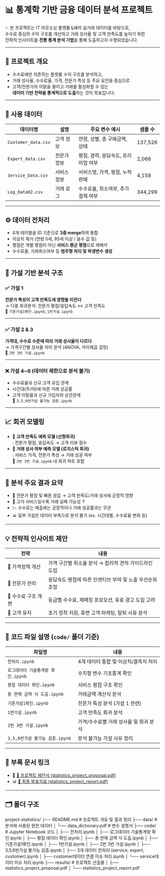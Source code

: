 # 📊 통계학 기반 금융 데이터 분석 프로젝트

✨ 본 프로젝트는 IT 아웃소싱 플랫폼 **L사**의 실거래 데이터를 바탕으로,  
수수료 중심의 수익 구조를 개선하고 거래 성사율 및 고객 만족도를 높이기 위한  
전략적 인사이트를 **전통 통계 분석 기법**을 통해 도출하고자 수행되었습니다.

---

## 📌 프로젝트 개요

- 수수료에만 의존하는 플랫폼 수익 구조를 분석하고,  
- 거래 성사율, 수수료율, 가격, 전문가 특성 등 주요 요인을 중심으로  
- 고객/전문가의 이탈을 줄이고 거래를 활성화할 수 있는  
  **데이터 기반 전략을 통계적으로 도출**하는 것이 목표입니다.

---

## 🧩 사용 데이터

| 데이터명 | 설명 | 주요 변수 예시 | 샘플 수 |
|----------|------|----------------|--------|
| `Customer_data.csv` | 고객 정보 | 연령, 성별, 총 구매금액, 상태 | 137,526 |
| `Expert_data.csv` | 전문가 정보 | 평점, 경력, 응답속도, 프리미엄 여부 | 2,066 |
| `Service_Data.csv` | 서비스 정보 | 서비스명, 가격, 평점, 누적 판매 | 4,159 |
| `Log_Data02.csv` | 거래 로그 | 수수료율, 취소여부, 추가결제 여부 | 344,299 |

---

## ⚙️ 데이터 전처리

- 4개 테이블을 ID 기준으로 **3중 merge**하여 통합
- 이상치 제거 (연령 0세, 85세 이상 / 음수 값 등)
- 평점은 개별 평점이 아닌 **서비스 평균 평점**으로 재해석
- 수수료율, 거래취소여부 등 **범주형 처리 및 파생변수 생성**

---

## 📑 가설 기반 분석 구조

### ✅ 가설 1
**전문가 특성이 고객 만족도에 영향을 미친다**  
→ 다중 회귀분석: 전문가 평점/응답속도 ↔ 고객 만족도  
📂 `기존가설1확인.ipynb`, `1번가설.ipynb`

---

### ✅ 가설 2 & 3
**가격대, 수수료 수준에 따라 거래 성사율이 다르다**  
→ 가격구간별 성사율 차이 분석 (ANOVA, 카이제곱 검정)  
📂 `2번 3번 가설.ipynb`

---

### ❌ 가설 4~6 (데이터 제한으로 분석 불가)
- 수수료율과 신규 고객 유입 관계  
- 시간대(주/야)에 따른 거래 성공률  
- 고객 이탈율과 신규 가입자의 상관관계  
📂 `3,5,6번가설 불가능 검증.ipynb`

---

## 📈 회귀 모델링

- 🎯 **고객 만족도 예측 모델 (선형회귀)**  
  : 전문가 평점, 응답속도 → 고객 리뷰 점수  
- 🎯 **거래 성사 여부 예측 모델 (로지스틱 회귀)**  
  : 서비스 가격, 전문가 특성 → 거래 성공 여부  
📂 `2번 3번 가설.ipynb` 내 회귀 파트 포함

---

## 🧠 분석 주요 결과 요약

- 💬 전문가 평점 및 빠른 응답 → 고객 만족도/거래 성사에 긍정적 영향  
- 💸 고가 서비스일수록 거래 실패 가능성 ↑  
- 📉 수수료는 매출에는 긍정적이나 거래 성공률과는 무관  
- 📊 일부 가설은 데이터 부족으로 분석 불가 (ex. 시간대별, 수수료율 변화 등)

---

## 💡 전략적 인사이트 제안

| 전략 | 내용 |
|------|------|
| 🎯 가격정책 개선 | 가격 구간별 취소율 분석 → 합리적 견적 가이드라인 도입 |
| 🎯 전문가 관리 | 응답속도·평점에 따른 인센티브 부여 및 노출 우선순위 조정 |
| 🎯 수수료 구조 개편 | 등급별 수수료, 재매칭 프로모션, 유료 광고 도입 고려 |
| 🎯 고객 유지 | 초기 정착 지원, 휴면 고객 마케팅, 탈퇴 사유 분석 |

---

## 📒 코드 파일 설명 (`code/` 폴더 기준)

| 파일명 | 내용 |
|--------|------|
| `전처리.ipynb` | 4개 데이터 통합 및 이상치/결측치 처리 |
| `로그데이터 기술통계량 확인.ipynb` | 수치형 변수 기초통계 확인 |
| `평점 데이터 확인.ipynb` | 서비스 평점 구조 확인 |
| `총 판매 금액 식 도출.ipynb` | 거래금액 계산식 분석 |
| `기존가설1확인.ipynb` | 전문가 특성 분석 (가설 1 관련) |
| `1번가설.ipynb` | 고객 만족도 회귀 분석 |
| `2번 3번 가설.ipynb` | 가격/수수료별 거래 성사율 및 회귀 분석 |
| `3,5,6번가설 불가능 검증.ipynb` | 분석 불가능 가설 사유 정리 |

---

## 📄 부록 문서 링크

- 📘 [📕 프로젝트 제안서 (statistics_project_proposal.pdf)](./results/statistics_project_proposal.pdf)  
- 📊 [📕 최종 발표자료 (statistics_project_report.pdf)](./results/statistics_project_report.pdf)

---

## 🗂 폴더 구조

project-statistics/
├── README.md # 프로젝트 개요 및 결과 정리
├── data/ # 분석에 사용된 원천 데이터
│ └── data_dictionary.pdf # 변수 설명서
├── code/ # Jupyter Notebook 코드
│ ├── 전처리.ipynb
│ ├── 로그데이터 기술통계량 확인.ipynb
│ ├── 평점 데이터 확인.ipynb
│ ├── 총 판매 금액 식 도출.ipynb
│ ├── 기존가설1확인.ipynb
│ ├── 1번가설.ipynb
│ ├── 2번 3번 가설.ipynb
│ ├── 3,5,6번가설 불가능 검증.ipynb
│ ├── 3개 데이터 전처리 (service, expert, customer).ipynb
│ ├── customer데이터 연결 이슈 처리.ipynb
│ └── service데이터 이슈 처리.ipynb
├── results/ # 프로젝트 산출물
│ ├── statistics_project_proposal.pdf
│ └── statistics_project_report.pdf
